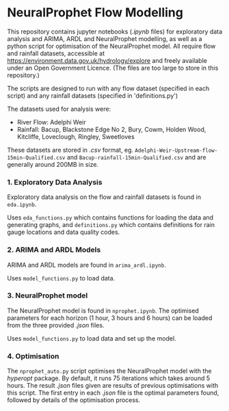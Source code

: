# NeuralProphet Flow Modelling


This repository contains jupyter notebooks (_.ipynb_ files) for exploratory data analysis and ARIMA, ARDL and NeuralProphet modelling, as well as a python script for optimisation of the NeuralProphet model. All require flow and rainfall datasets, accessible at https://environment.data.gov.uk/hydrology/explore and freely available under an Open Government Licence. (The files are too large to store in this repository.)

The scripts are designed to run with any flow dataset (specified in each script) and any rainfall datasets (specified in 'definitions.py')

The datasets used for analysis were:
- River Flow: Adelphi Weir
- Rainfall: Bacup, Blackstone Edge No 2, Bury, Cowm, Holden Wood, Kitcliffe, Loveclough, Ringley, Sweetloves
  
These datasets are stored in _.csv_ format, eg. `Adelphi-Weir-Upstream-flow-15min-Qualified.csv` and `Bacup-rainfall-15min-Qualified.csv` and are generally around 200MB in size.

### 1. Exploratory Data Analysis
Exploratory data analysis on the flow and rainfall datasets is found in `eda.ipynb`.

Uses `eda_functions.py` which contains functions for loading the data and generating graphs, and `definitions.py` which contains definitions for rain gauge locations and data quality codes.

### 2. ARIMA and ARDL Models
ARIMA and ARDL models are found in `arima_ardl.ipynb`.

Uses `model_functions.py` to load data.

### 3. NeuralProphet model
The NeuralProphet model is found in `nprophet.ipynb`.
The optimised parameters for each horizon (1 hour, 3 hours and 6 hours) can be loaded from the three provided _.json_ files.

Uses `model_functions.py` to load data and set up the model.

### 4. Optimisation
The `nprophet_auto.py` script optimises the NeuralProphet model with the _hyperopt_ package. By default, it runs 75 iterations which takes around 5 hours. The result _.json_ files given are results of previous optimisations with this script. The first entry in each _.json_ file is the optimal parameters found, followed by details of the optimisation process.
